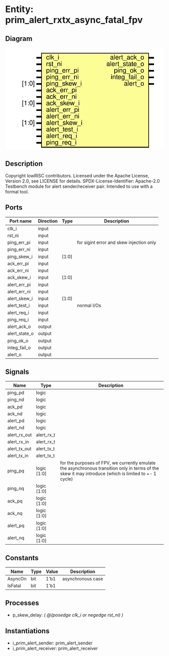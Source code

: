 # Entity: prim_alert_rxtx_async_fatal_fpv
## Diagram
![Diagram](prim_alert_rxtx_async_fatal_fpv.svg "Diagram")
## Description
Copyright lowRISC contributors.
 Licensed under the Apache License, Version 2.0, see LICENSE for details.
 SPDX-License-Identifier: Apache-2.0
 Testbench module for alert sender/receiver pair. Intended to use with
 a formal tool.
 
## Ports
| Port name     | Direction | Type  | Description                              |
| ------------- | --------- | ----- | ---------------------------------------- |
| clk_i         | input     |       |                                          |
| rst_ni        | input     |       |                                          |
| ping_err_pi   | input     |       | for sigint error and skew injection only |
| ping_err_ni   | input     |       |                                          |
| ping_skew_i   | input     | [1:0] |                                          |
| ack_err_pi    | input     |       |                                          |
| ack_err_ni    | input     |       |                                          |
| ack_skew_i    | input     | [1:0] |                                          |
| alert_err_pi  | input     |       |                                          |
| alert_err_ni  | input     |       |                                          |
| alert_skew_i  | input     | [1:0] |                                          |
| alert_test_i  | input     |       | normal I/Os                              |
| alert_req_i   | input     |       |                                          |
| ping_req_i    | input     |       |                                          |
| alert_ack_o   | output    |       |                                          |
| alert_state_o | output    |       |                                          |
| ping_ok_o     | output    |       |                                          |
| integ_fail_o  | output    |       |                                          |
| alert_o       | output    |       |                                          |
## Signals
| Name         | Type        | Description                                                                                                                                            |
| ------------ | ----------- | ------------------------------------------------------------------------------------------------------------------------------------------------------ |
| ping_pd      | logic       |                                                                                                                                                        |
| ping_nd      | logic       |                                                                                                                                                        |
| ack_pd       | logic       |                                                                                                                                                        |
| ack_nd       | logic       |                                                                                                                                                        |
| alert_pd     | logic       |                                                                                                                                                        |
| alert_nd     | logic       |                                                                                                                                                        |
| alert_rx_out | alert_rx_t  |                                                                                                                                                        |
| alert_rx_in  | alert_rx_t  |                                                                                                                                                        |
| alert_tx_out | alert_tx_t  |                                                                                                                                                        |
| alert_tx_in  | alert_tx_t  |                                                                                                                                                        |
| ping_pq      | logic [1:0] | for the purposes of FPV, we currently emulate the asynchronous transition only in terms of the skew it may introduce (which is limited to +- 1 cycle)  |
| ping_nq      | logic [1:0] |                                                                                                                                                        |
| ack_pq       | logic [1:0] |                                                                                                                                                        |
| ack_nq       | logic [1:0] |                                                                                                                                                        |
| alert_pq     | logic [1:0] |                                                                                                                                                        |
| alert_nq     | logic [1:0] |                                                                                                                                                        |
## Constants
| Name    | Type | Value | Description        |
| ------- | ---- | ----- | ------------------ |
| AsyncOn | bit  | 1'b1  | asynchronous case  |
| IsFatal | bit  | 1'b1  |                    |
## Processes
- p_skew_delay: _( @(posedge clk_i or negedge rst_ni) )_

## Instantiations
- i_prim_alert_sender: prim_alert_sender
- i_prim_alert_receiver: prim_alert_receiver
